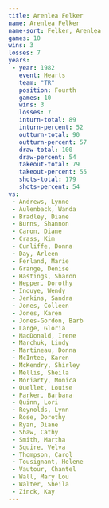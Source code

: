 ```yaml
---
title: Arenlea Felker
name: Arenlea Felker
name-sort: Felker, Arenlea
games: 10
wins: 3
losses: 7
years:
 - year: 1982
   event: Hearts
   team: "TR"
   position: Fourth
   games: 10
   wins: 3
   losses: 7
   inturn-total: 89
   inturn-percent: 52
   outturn-total: 90
   outturn-percent: 57
   draw-total: 100
   draw-percent: 54
   takeout-total: 79
   takeout-percent: 55
   shots-total: 179
   shots-percent: 54
vs:
 - Andrews, Lynne
 - Aulenback, Wanda
 - Bradley, Diane
 - Burns, Shannon
 - Caron, Diane
 - Crass, Kim
 - Cunliffe, Donna
 - Day, Arleen
 - Ferland, Marie
 - Grange, Denise
 - Hastings, Sharon
 - Hepper, Dorothy
 - Inouye, Wendy
 - Jenkins, Sandra
 - Jones, Colleen
 - Jones, Karen
 - Jones-Gordon, Barb
 - Large, Gloria
 - MacDonald, Irene
 - Marchuk, Lindy
 - Martineau, Donna
 - McIntee, Karen
 - McKendry, Shirley
 - Mellis, Sheila
 - Moriarty, Monica
 - Ouellet, Louise
 - Parker, Barbara
 - Quinn, Lori
 - Reynolds, Lynn
 - Rose, Dorothy
 - Ryan, Diane
 - Shaw, Cathy
 - Smith, Martha
 - Squire, Velva
 - Thompson, Carol
 - Tousignant, Helene
 - Vautour, Chantel
 - Wall, Mary Lou
 - Walter, Sheila
 - Zinck, Kay
---
```

